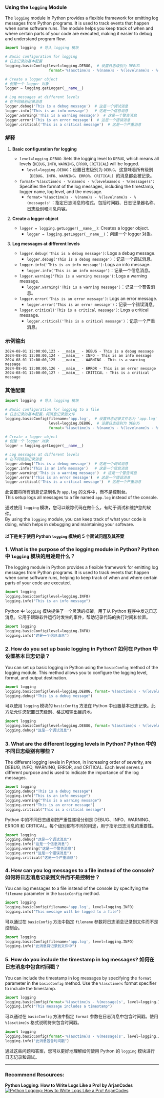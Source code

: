 ### Using the `logging` Module

The `logging` module in Python provides a flexible framework for emitting log messages from Python programs. It is used to track events that happen when some software runs. The module helps you keep track of when and where certain parts of your code are executed, making it easier to debug and understand program flow.


```python
import logging  # 导入 logging 模块

# Basic configuration for logging
# 日志记录的基本配置
logging.basicConfig(level=logging.DEBUG,  # 设置日志级别为 DEBUG
                    format='%(asctime)s - %(name)s - %(levelname)s - %(message)s')  # 指定日志消息的格式，包括时间戳、日志记录器名称、日志级别和消息内容

# Create a logger object
# 创建一个 logger 对象
logger = logging.getLogger(__name__)

# Log messages at different levels
# 在不同级别记录消息
logger.debug('This is a debug message')  # 这是一个调试消息
logger.info('This is an info message')   # 这是一个信息消息
logger.warning('This is a warning message')  # 这是一个警告消息
logger.error('This is an error message')  # 这是一个错误消息
logger.critical('This is a critical message')  # 这是一个严重消息
```

### 解释

1. **Basic configuration for logging**
    - `level=logging.DEBUG`: Sets the logging level to `DEBUG`, which means all levels (`DEBUG`, `INFO`, `WARNING`, `ERROR`, `CRITICAL`) will be logged.
      - `level=logging.DEBUG`：设置日志级别为 `DEBUG`，这意味着所有级别（`DEBUG`、`INFO`、`WARNING`、`ERROR`、`CRITICAL`）的消息都会被记录。
    - `format='%(asctime)s - %(name)s - %(levelname)s - %(message)s'`: Specifies the format of the log messages, including the timestamp, logger name, log level, and the message.
      - `format='%(asctime)s - %(name)s - %(levelname)s - %(message)s'`：指定日志消息的格式，包括时间戳、日志记录器名称、日志级别和消息内容。

2. **Create a logger object**
    - `logger = logging.getLogger(__name__)`: Creates a logger object.
      - `logger = logging.getLogger(__name__)`：创建一个 logger 对象。

3. **Log messages at different levels**
    - `logger.debug('This is a debug message')`: Logs a debug message.
      - `logger.debug('This is a debug message')`：记录一个调试消息。
    - `logger.info('This is an info message')`: Logs an info message.
      - `logger.info('This is an info message')`：记录一个信息消息。
    - `logger.warning('This is a warning message')`: Logs a warning message.
      - `logger.warning('This is a warning message')`：记录一个警告消息。
    - `logger.error('This is an error message')`: Logs an error message.
      - `logger.error('This is an error message')`：记录一个错误消息。
    - `logger.critical('This is a critical message')`: Logs a critical message.
      - `logger.critical('This is a critical message')`：记录一个严重消息。

### 示例输出

```plaintext
2024-08-01 12:00:00,123 - __main__ - DEBUG - This is a debug message
2024-08-01 12:00:00,124 - __main__ - INFO - This is an info message
2024-08-01 12:00:00,125 - __main__ - WARNING - This is a warning message
2024-08-01 12:00:00,126 - __main__ - ERROR - This is an error message
2024-08-01 12:00:00,127 - __main__ - CRITICAL - This is a critical message
```

### 其他配置

```python
import logging  # 导入 logging 模块

# Basic configuration for logging to a file
# 日志记录的基本配置，将消息记录到文件
logging.basicConfig(filename='app.log',  # 设置日志记录文件名为 'app.log'
                    level=logging.DEBUG,  # 设置日志级别为 DEBUG
                    format='%(asctime)s - %(name)s - %(levelname)s - %(message)s')  # 指定日志消息的格式，包括时间戳、日志记录器名称、日志级别和消息内容

# Create a logger object
# 创建一个 logger 对象
logger = logging.getLogger(__name__)

# Log messages at different levels
# 在不同级别记录消息
logger.debug('This is a debug message')  # 这是一个调试消息
logger.info('This is an info message')   # 这是一个信息消息
logger.warning('This is a warning message')  # 这是一个警告消息
logger.error('This is an error message')  # 这是一个错误消息
logger.critical('This is a critical message')  # 这是一个严重消息
```

此设置将所有消息记录到名为 `app.log` 的文件中，而不是控制台。  
This setup logs all messages to a file named `app.log` instead of the console.

通过使用 `logging` 模块，您可以跟踪代码在做什么，有助于调试和维护您的软件。  
By using the `logging` module, you can keep track of what your code is doing, which helps in debugging and maintaining your software.

#### 以下是关于使用 Python `logging` 模块的 5 个面试问题及其答案

### 1. What is the purpose of the logging module in Python? Python 中 `logging` 模块的用途是什么？

The logging module in Python provides a flexible framework for emitting log messages from Python programs. It is used to track events that happen when some software runs, helping to keep track of when and where certain parts of your code are executed.

```python
import logging
logging.basicConfig(level=logging.INFO)
logging.info("This is an info message")
```

Python 中 `logging` 模块提供了一个灵活的框架，用于从 Python 程序中发送日志消息。它用于跟踪软件运行时发生的事件，帮助记录代码的执行时间和位置。

```python
import logging
logging.basicConfig(level=logging.INFO)
logging.info("这是一个信息消息")
```

### 2. How do you set up basic logging in Python? 如何在 Python 中设置基本日志记录？

You can set up basic logging in Python using the `basicConfig` method of the logging module. This method allows you to configure the logging level, format, and output destination.

```python
import logging
logging.basicConfig(level=logging.DEBUG, format='%(asctime)s - %(levelname)s - %(message)s')
logging.debug("This is a debug message")
```

可以使用 `logging` 模块的 `basicConfig` 方法在 Python 中设置基本日志记录。此方法允许您配置日志级别、格式和输出目的地。

```python
import logging
logging.basicConfig(level=logging.DEBUG, format='%(asctime)s - %(levelname)s - %(message)s')
logging.debug("这是一个调试消息")
```

### 3. What are the different logging levels in Python? Python 中的不同日志级别有哪些？

The different logging levels in Python, in increasing order of severity, are DEBUG, INFO, WARNING, ERROR, and CRITICAL. Each level serves a different purpose and is used to indicate the importance of the log messages.

```python
import logging
logging.debug("This is a debug message")
logging.info("This is an info message")
logging.warning("This is a warning message")
logging.error("This is an error message")
logging.critical("This is a critical message")
```

Python 中的不同日志级别按严重性递增分别是 DEBUG、INFO、WARNING、ERROR 和 CRITICAL。每个级别都有不同的用途，用于指示日志消息的重要性。

```python
import logging
logging.debug("这是一个调试消息")
logging.info("这是一个信息消息")
logging.warning("这是一个警告消息")
logging.error("这是一个错误消息")
logging.critical("这是一个严重消息")
```

### 4. How can you log messages to a file instead of the console? 如何将日志消息记录到文件而不是控制台？

You can log messages to a file instead of the console by specifying the `filename` parameter in the `basicConfig` method.

```python
import logging
logging.basicConfig(filename='app.log', level=logging.INFO)
logging.info("This message will be logged to a file")
```

可以通过在 `basicConfig` 方法中指定 `filename` 参数将日志消息记录到文件而不是控制台。

```python
import logging
logging.basicConfig(filename='app.log', level=logging.INFO)
logging.info("此消息将记录到文件中")
```

### 5. How do you include the timestamp in log messages? 如何在日志消息中包含时间戳？

You can include the timestamp in log messages by specifying the `format` parameter in the `basicConfig` method. Use the `%(asctime)s` format specifier to include the timestamp.

```python
import logging
logging.basicConfig(format='%(asctime)s - %(message)s', level=logging.INFO)
logging.info("This message includes a timestamp")
```

可以通过在 `basicConfig` 方法中指定 `format` 参数在日志消息中包含时间戳。使用 `%(asctime)s` 格式说明符来包含时间戳。

```python
import logging
logging.basicConfig(format='%(asctime)s - %(message)s', level=logging.INFO)
logging.info("此消息包含时间戳")
```

通过这些问题和答案，您可以更好地理解如何使用 Python 的 `logging` 模块进行日志记录和调试。

------

### Recommend Resources:
**Python Logging: How to Write Logs Like a Pro! by ArjanCodes**
[![Python Logging: How to Write Logs Like a Pro! ArjanCodes](https://img.youtube.com/vi/pxuXaaT1u3k/maxresdefault.jpg)](https://youtu.be/pxuXaaT1u3k)


